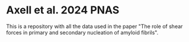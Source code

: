 # Axell et al. 2024 PNAS
This is a repository with all the data used in the paper "The role of shear forces in primary and secondary nucleation of amyloid fibrils".
